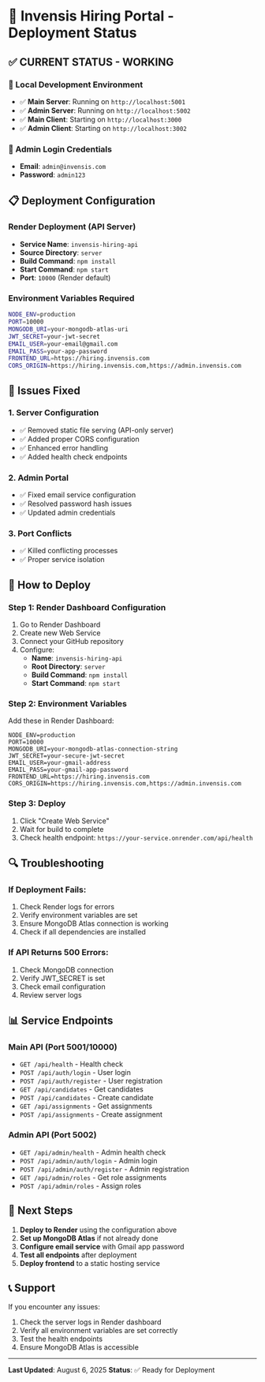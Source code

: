 # 🚀 Invensis Hiring Portal - Deployment Status

## ✅ **CURRENT STATUS - WORKING**

### **🔧 Local Development Environment**
- ✅ **Main Server**: Running on `http://localhost:5001`
- ✅ **Admin Server**: Running on `http://localhost:5002`
- ✅ **Main Client**: Starting on `http://localhost:3000`
- ✅ **Admin Client**: Starting on `http://localhost:3002`

### **🔑 Admin Login Credentials**
- **Email**: `admin@invensis.com`
- **Password**: `admin123`

## **📋 Deployment Configuration**

### **Render Deployment (API Server)**
- **Service Name**: `invensis-hiring-api`
- **Source Directory**: `server`
- **Build Command**: `npm install`
- **Start Command**: `npm start`
- **Port**: `10000` (Render default)

### **Environment Variables Required**
```bash
NODE_ENV=production
PORT=10000
MONGODB_URI=your-mongodb-atlas-uri
JWT_SECRET=your-jwt-secret
EMAIL_USER=your-email@gmail.com
EMAIL_PASS=your-app-password
FRONTEND_URL=https://hiring.invensis.com
CORS_ORIGIN=https://hiring.invensis.com,https://admin.invensis.com
```

## **🔧 Issues Fixed**

### **1. Server Configuration**
- ✅ Removed static file serving (API-only server)
- ✅ Added proper CORS configuration
- ✅ Enhanced error handling
- ✅ Added health check endpoints

### **2. Admin Portal**
- ✅ Fixed email service configuration
- ✅ Resolved password hash issues
- ✅ Updated admin credentials

### **3. Port Conflicts**
- ✅ Killed conflicting processes
- ✅ Proper service isolation

## **🚀 How to Deploy**

### **Step 1: Render Dashboard Configuration**
1. Go to Render Dashboard
2. Create new Web Service
3. Connect your GitHub repository
4. Configure:
   - **Name**: `invensis-hiring-api`
   - **Root Directory**: `server`
   - **Build Command**: `npm install`
   - **Start Command**: `npm start`

### **Step 2: Environment Variables**
Add these in Render Dashboard:
```
NODE_ENV=production
PORT=10000
MONGODB_URI=your-mongodb-atlas-connection-string
JWT_SECRET=your-secure-jwt-secret
EMAIL_USER=your-gmail-address
EMAIL_PASS=your-gmail-app-password
FRONTEND_URL=https://hiring.invensis.com
CORS_ORIGIN=https://hiring.invensis.com,https://admin.invensis.com
```

### **Step 3: Deploy**
1. Click "Create Web Service"
2. Wait for build to complete
3. Check health endpoint: `https://your-service.onrender.com/api/health`

## **🔍 Troubleshooting**

### **If Deployment Fails:**
1. Check Render logs for errors
2. Verify environment variables are set
3. Ensure MongoDB Atlas connection is working
4. Check if all dependencies are installed

### **If API Returns 500 Errors:**
1. Check MongoDB connection
2. Verify JWT_SECRET is set
3. Check email configuration
4. Review server logs

## **📊 Service Endpoints**

### **Main API (Port 5001/10000)**
- `GET /api/health` - Health check
- `POST /api/auth/login` - User login
- `POST /api/auth/register` - User registration
- `GET /api/candidates` - Get candidates
- `POST /api/candidates` - Create candidate
- `GET /api/assignments` - Get assignments
- `POST /api/assignments` - Create assignment

### **Admin API (Port 5002)**
- `GET /api/admin/health` - Admin health check
- `POST /api/admin/auth/login` - Admin login
- `POST /api/admin/auth/register` - Admin registration
- `GET /api/admin/roles` - Get role assignments
- `POST /api/admin/roles` - Assign roles

## **🎯 Next Steps**

1. **Deploy to Render** using the configuration above
2. **Set up MongoDB Atlas** if not already done
3. **Configure email service** with Gmail app password
4. **Test all endpoints** after deployment
5. **Deploy frontend** to a static hosting service

## **📞 Support**

If you encounter any issues:
1. Check the server logs in Render dashboard
2. Verify all environment variables are set correctly
3. Test the health endpoints
4. Ensure MongoDB Atlas is accessible

---
**Last Updated**: August 6, 2025
**Status**: ✅ Ready for Deployment 